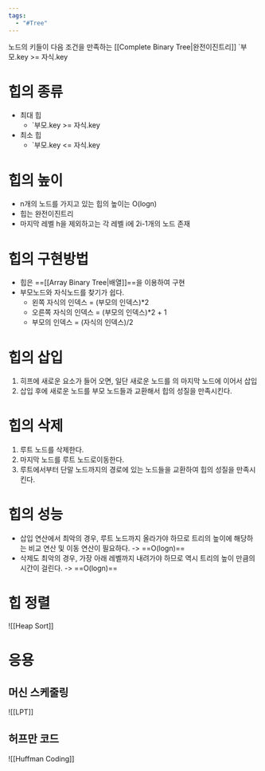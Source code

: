 ```yaml
---
tags:
  - "#Tree"
---
```

노드의 키들이 다음 조건을 만족하는 [[Complete Binary Tree|완전이진트리]]
`부모.key >= 자식.key

# 힙의 종류
- 최대 힙
	- `부모.key >= 자식.key
- 최소 힙
	- `부모.key <= 자식.key
# 힙의 높이
- n개의 노드를 가지고 있는 힙의 높이는 O(logn)
- 힙는 완전이진트리
- 마지막 레벨 h을 제외하고는 각 레벨 i에 2i-1개의 노드 존재
# 힙의 구현방법
- 힙은 ==[[Array Binary Tree|배열]]==을 이용하여 구현
- 부모노드와 자식노드를 찾기가 쉽다.
	- 왼쪽 자식의 인덱스 = (부모의 인덱스)\*2
	- 오른쪽 자식의 인덱스 = (부모의 인덱스)\*2 + 1
	- 부모의 인덱스 = (자식의 인덱스)/2
# 힙의 삽입
1. 히프에 새로운 요소가 들어 오면, 일단 새로운 노드를 의 마지막 노드에 이어서 삽입
2. 삽입 후에 새로운 노드를 부모 노드들과 교환해서 힙의 성질을 만족시킨다.
# 힙의 삭제
1. 루트 노드를 삭제한다. 
2. 마지막 노드를 루트 노드로이동한다. 
3. 루트에서부터 단말 노드까지의 경로에 있는 노드들을 교환하여 힙의 성질을 만족시킨다.
# 힙의 성능
- 삽입 연산에서 최악의 경우, 루트 노드까지 올라가야 하므로 트리의 높이에 해당하는 비교 연산 및 이동 연산이 필요하다. -> ==O(logn)==
- 삭제도 최악의 경우, 가장 아래 레벨까지 내려가야 하므로 역시 트리의 높이 만큼의 시간이 걸린다. -> ==O(logn)==
# 힙 정렬
![[Heap Sort]]
# 응용
## 머신 스케줄링
![[LPT]] 
## 허프만 코드
![[Huffman Coding]]
